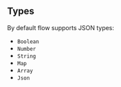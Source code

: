 ## Types
By default flow supports JSON types:
* `Boolean`
* `Number`
* `String`
* `Map`
* `Array`
* `Json`